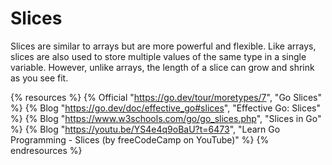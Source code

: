 # Slices

Slices are similar to arrays but are more powerful and flexible. Like arrays, slices are also used to store multiple values of the same type in a single variable. However, unlike arrays, the length of a slice can grow and shrink as you see fit.

{% resources %}
  {% Official "https://go.dev/tour/moretypes/7", "Go Slices" %}
  {% Blog "https://go.dev/doc/effective_go#slices", "Effective Go: Slices" %}
  {% Blog "https://www.w3schools.com/go/go_slices.php", "Slices in Go" %}
  {% Blog "https://youtu.be/YS4e4q9oBaU?t=6473", "Learn Go Programming - Slices (by freeCodeCamp on YouTube)" %}
{% endresources %}

